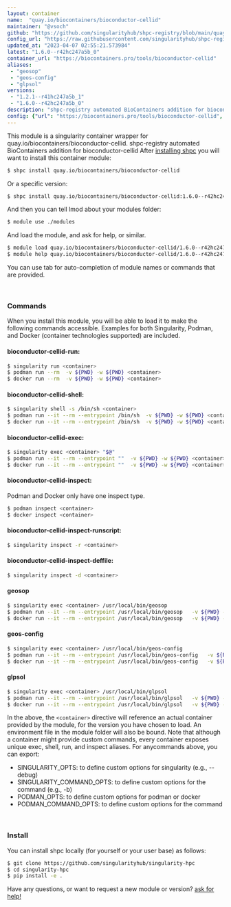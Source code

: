 ```yaml
---
layout: container
name:  "quay.io/biocontainers/bioconductor-cellid"
maintainer: "@vsoch"
github: "https://github.com/singularityhub/shpc-registry/blob/main/quay.io/biocontainers/bioconductor-cellid/container.yaml"
config_url: "https://raw.githubusercontent.com/singularityhub/shpc-registry/main/quay.io/biocontainers/bioconductor-cellid/container.yaml"
updated_at: "2023-04-07 02:55:21.573984"
latest: "1.6.0--r42hc247a5b_0"
container_url: "https://biocontainers.pro/tools/bioconductor-cellid"
aliases:
 - "geosop"
 - "geos-config"
 - "glpsol"
versions:
 - "1.2.1--r41hc247a5b_1"
 - "1.6.0--r42hc247a5b_0"
description: "shpc-registry automated BioContainers addition for bioconductor-cellid"
config: {"url": "https://biocontainers.pro/tools/bioconductor-cellid", "maintainer": "@vsoch", "description": "shpc-registry automated BioContainers addition for bioconductor-cellid", "latest": {"1.6.0--r42hc247a5b_0": "sha256:0caf6533c1c42684d5ad13debf5e4e2250ed989f98e207a6bf2cea961f504a78"}, "tags": {"1.2.1--r41hc247a5b_1": "sha256:b7d4f7626574dbf0d4761fbc663e08275d0aa4b9bc991eda538bcc3fbf40ae46", "1.6.0--r42hc247a5b_0": "sha256:0caf6533c1c42684d5ad13debf5e4e2250ed989f98e207a6bf2cea961f504a78"}, "docker": "quay.io/biocontainers/bioconductor-cellid", "aliases": {"geosop": "/usr/local/bin/geosop", "geos-config": "/usr/local/bin/geos-config", "glpsol": "/usr/local/bin/glpsol"}}
---
```


This module is a singularity container wrapper for quay.io/biocontainers/bioconductor-cellid.
shpc-registry automated BioContainers addition for bioconductor-cellid
After [installing shpc](#install) you will want to install this container module:


```bash
$ shpc install quay.io/biocontainers/bioconductor-cellid
```

Or a specific version:

```bash
$ shpc install quay.io/biocontainers/bioconductor-cellid:1.6.0--r42hc247a5b_0
```

And then you can tell lmod about your modules folder:

```bash
$ module use ./modules
```

And load the module, and ask for help, or similar.

```bash
$ module load quay.io/biocontainers/bioconductor-cellid/1.6.0--r42hc247a5b_0
$ module help quay.io/biocontainers/bioconductor-cellid/1.6.0--r42hc247a5b_0
```

You can use tab for auto-completion of module names or commands that are provided.

<br>

### Commands

When you install this module, you will be able to load it to make the following commands accessible.
Examples for both Singularity, Podman, and Docker (container technologies supported) are included.

#### bioconductor-cellid-run:

```bash
$ singularity run <container>
$ podman run --rm  -v ${PWD} -w ${PWD} <container>
$ docker run --rm  -v ${PWD} -w ${PWD} <container>
```

#### bioconductor-cellid-shell:

```bash
$ singularity shell -s /bin/sh <container>
$ podman run --it --rm --entrypoint /bin/sh  -v ${PWD} -w ${PWD} <container>
$ docker run --it --rm --entrypoint /bin/sh  -v ${PWD} -w ${PWD} <container>
```

#### bioconductor-cellid-exec:

```bash
$ singularity exec <container> "$@"
$ podman run --it --rm --entrypoint ""  -v ${PWD} -w ${PWD} <container> "$@"
$ docker run --it --rm --entrypoint ""  -v ${PWD} -w ${PWD} <container> "$@"
```

#### bioconductor-cellid-inspect:

Podman and Docker only have one inspect type.

```bash
$ podman inspect <container>
$ docker inspect <container>
```

#### bioconductor-cellid-inspect-runscript:

```bash
$ singularity inspect -r <container>
```

#### bioconductor-cellid-inspect-deffile:

```bash
$ singularity inspect -d <container>
```


#### geosop

```bash
$ singularity exec <container> /usr/local/bin/geosop
$ podman run --it --rm --entrypoint /usr/local/bin/geosop   -v ${PWD} -w ${PWD} <container> -c " $@"
$ docker run --it --rm --entrypoint /usr/local/bin/geosop   -v ${PWD} -w ${PWD} <container> -c " $@"
```


#### geos-config

```bash
$ singularity exec <container> /usr/local/bin/geos-config
$ podman run --it --rm --entrypoint /usr/local/bin/geos-config   -v ${PWD} -w ${PWD} <container> -c " $@"
$ docker run --it --rm --entrypoint /usr/local/bin/geos-config   -v ${PWD} -w ${PWD} <container> -c " $@"
```


#### glpsol

```bash
$ singularity exec <container> /usr/local/bin/glpsol
$ podman run --it --rm --entrypoint /usr/local/bin/glpsol   -v ${PWD} -w ${PWD} <container> -c " $@"
$ docker run --it --rm --entrypoint /usr/local/bin/glpsol   -v ${PWD} -w ${PWD} <container> -c " $@"
```



In the above, the `<container>` directive will reference an actual container provided
by the module, for the version you have chosen to load. An environment file in the
module folder will also be bound. Note that although a container
might provide custom commands, every container exposes unique exec, shell, run, and
inspect aliases. For anycommands above, you can export:

 - SINGULARITY_OPTS: to define custom options for singularity (e.g., --debug)
 - SINGULARITY_COMMAND_OPTS: to define custom options for the command (e.g., -b)
 - PODMAN_OPTS: to define custom options for podman or docker
 - PODMAN_COMMAND_OPTS: to define custom options for the command

<br>

### Install

You can install shpc locally (for yourself or your user base) as follows:

```bash
$ git clone https://github.com/singularityhub/singularity-hpc
$ cd singularity-hpc
$ pip install -e .
```

Have any questions, or want to request a new module or version? [ask for help!](https://github.com/singularityhub/singularity-hpc/issues)